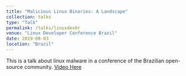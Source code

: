 ```yaml
---
title: "Malicious Linux Binaries: A Landscape"
collection: talks
type: "Talk"
permalink: /talks/linuxdevbr
venue: "Linux Developer Conference Brazil"
date: 2019-08-03
location: "Brazil"
---
```


This is a talk about linux malware in a conference of the Brazilian open-source community. [Video Here](https://www.youtube.com/watch?v=l8YSVAl0kko&t=64s&pp=ugMICgJwdBABGAE%3D)
